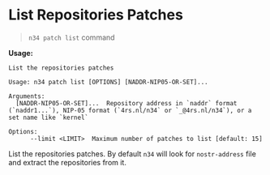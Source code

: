 # List Repositories Patches

> `n34 patch list` command

**Usage:**
```
List the repositories patches

Usage: n34 patch list [OPTIONS] [NADDR-NIP05-OR-SET]...

Arguments:
  [NADDR-NIP05-OR-SET]...  Repository address in `naddr` format (`naddr1...`), NIP-05 format (`4rs.nl/n34` or `_@4rs.nl/n34`), or a set name like `kernel`

Options:
      --limit <LIMIT>  Maximum number of patches to list [default: 15]
```

List the repositories patches. By default `n34` will look for `nostr-address`
file and extract the repositories from it.

